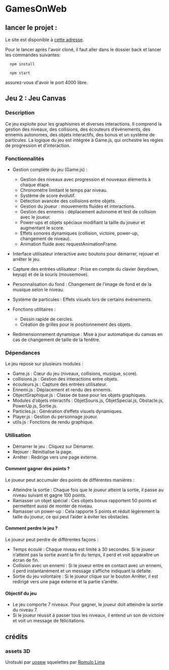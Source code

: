 # GamesOnWeb


## lancer le projet :
Le site est disponible à [cette adresse](https://games-on-web-omega.vercel.app).



Pour le lancer après l'avoir cloné, il faut aller dans le dossier back et lancer les commandes suivantes:

      npm install
  
      npm start
  
assurez-vous d'avoir le port 4000 libre.


## Jeu 2 : Jeu Canvas 

### Description 
Ce jeu exploite <canvas> pour les graphismes et diverses interactions. Il comprend la gestion des niveaux, des collisions, des écouteurs d’événements, des ennemis autonomes, des objets interactifs, des bonus et un système de particules. La logique du jeu est intégrée à Game.js, qui orchestre les règles de progression et d’interaction.

### Fonctionnalités 
- Gestion complète du jeu (Game.js) :
  - Gestion des niveaux avec progression et nouveaux éléments à chaque étape.
  - Chronomètre limitant le temps par niveau.
  - Système de score évolutif.
  - Détection avancée des collisions entre objets.
  - Gestion du joueur : mouvements fluides et interactions.
  - Gestion des ennemis : déplacement autonome et test de collision avec le joueur.
  - Power-ups et objets spéciaux modifiant la taille du joueur et augmentant le score.
  - Effets sonores dynamiques (collision, victoire, power-up, changement de niveau).
  - Animation fluide avec requestAnimationFrame.

- Interface utilisateur interactive avec boutons pour démarrer, rejouer et arrêter le jeu.
- Capture des entrées utilisateur : Prise en compte du clavier (keydown, keyup) et de la souris (mousemove).
- Personnalisation du fond : Changement de l’image de fond et de la musique selon le niveau.
- Système de particules : Effets visuels lors de certains événements.
- Fonctions utilitaires :
  - Dessin rapide de cercles.
  - Création de grilles pour le positionnement des objets.
- Redimensionnement dynamique : Mise à jour automatique du canvas en cas de changement de taille de la fenêtre.

### Dépendances
Le jeu repose sur plusieurs modules :
- Game.js : Cœur du jeu (niveaux, collisions, musique, score).
- collisions.js : Gestion des interactions entre objets.
- écouteurs.js : Capture des entrées utilisateur.
- Ennemi.js : Déplacement et rendu des ennemis.
- ObjectGraphique.js : Classe de base pour les objets graphiques.
- Modules d’objets interactifs : ObjetSouris.js, ObjetSpecial.js, Obstacle.js, PowerUp.js, Sortie.js.
- Particles.js : Génération d’effets visuels dynamiques.
- Player.js : Gestion du personnage joueur.
- utils.js : Fonctions de rendu graphique.

### Utilisation

- Démarrer le jeu : Cliquez sur Démarrer.
- Rejouer : Réinitialise la page.
- Arrêter : Redirige vers une page externe.

#### Comment gagner des points ?

Le joueur peut accumuler des points de différentes manières :
- Atteindre la sortie : Chaque fois que le joueur atteint la sortie, il passe au niveau suivant et gagne 100 points.
- Ramasser un objet spécial : Ces objets bonus rapportent 50 points et permettent aussi de monter de niveau.
- Ramasser un power-up : Cela rapporte 5 points et réduit légèrement la taille du joueur, ce qui peut l’aider à éviter les obstacles.

#### Comment perdre le jeu ?
Le joueur peut perdre de différentes façons :
- Temps écoulé : Chaque niveau est limité à 30 secondes. Si le joueur n’atteint pas la sortie avant la fin du temps, il perd et voit apparaître un écran de fin.
- Collision avec un ennemi : Si le joueur entre en contact avec un ennemi, il perd instantanément et un message s’affiche indiquant la défaite.
- Sortie du jeu volontaire : Si le joueur clique sur le bouton Arrêter, il est redirigé vers une page externe et la partie s’arrête.

#### Objectif du jeu
- Le jeu comporte 7 niveaux. Pour gagner, le joueur doit atteindre la sortie du niveau 7.
- Si le joueur réussit à passer tous les niveaux, il entend un son de victoire et voit un message de félicitations.


## crédits
### assets 3D
Urotsuki par [uosew](https://www.fab.com/sellers/uosew/about)
squelettes par [Romulo Lima](https://www.fab.com/sellers/Romulo%20Lima/about)

